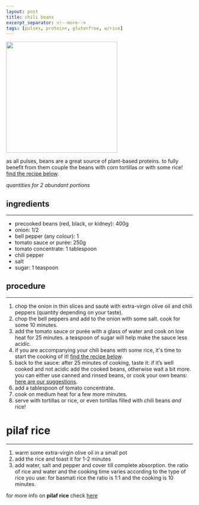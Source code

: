 ```yaml
---
layout: post
title: chili beans
excerpt_separator: <!--more-->
tags: [pulses, protein+, glutenfree, w/rice]
---
```


 <img src="../../../images/chili-beans.jpeg" width="300">

<!--more-->

as all pulses, beans are a great source of plant-based proteins. to fully benefit from them couple the beans with corn tortillas or with some rice! [find the recipe below](#pilaf-rice). 

*quantities for 2 abundant portions*

## ingredients
---

- precooked beans (red, black, or kidney): 400g
- onion: 1/2
- bell pepper (any colour): 1
- tomato sauce or purée: 250g
- tomato concentrate: 1 tablespoon
- chili pepper
- salt
- sugar: 1 teaspoon

## procedure
---

1. chop the onion in thin slices and sauté with extra-virgin olive oil and chili peppers (quantity depending on your taste).
2. chop the bell peppers and add to the onion with some salt. cook for some 10 minutes.
3. add the tomato sauce or purée with a glass of water and cook on low heat for 25 minutes. a teaspoon of sugar will help make the sauce less acidic.
4. if you are accompanying your chili beans with some rice, it's time to start the cooking of it!  [find the recipe below](#pilaf-rice). 
5. back to the sauce: after 25 minutes of cooking, taste it: if it’s well cooked and not acidic add the cooked beans, otherwise wait a bit more. you can either use canned and rinsed beans, or cook your own beans: [here are our suggestions](https://fagiolini.github.io/pulses-guide/).
6. add a tablespoon of tomato concentrate.
7. cook on medium heat for a few more minutes.
8. serve with tortillas or rice, or even tortillas filled with chili beans *and* rice! 

# pilaf rice
---

1. warm some extra-virgin olive oil in a small pot 
2.  add the rice and toast it for 1-2 minutes
3.  add water, salt and pepper and cover till complete absorption. the ratio of rice and water and the cooking time varies according to the type of rice you use: for basmati rice the ratio is 1:1 and the cooking is 10 minutes.
   
   for more info on **pilaf rice** check [here](https://fagiolini.github.io/pilaf-rice/)


